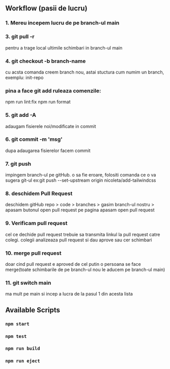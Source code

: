 ## Workflow (pasii de lucru)

### 1. Mereu incepem lucru de pe branch-ul main

<!-- ### 2. git fetch

pentru a vedea ultimile schimbari de pe branch-ul 'origin/main'(origin == linkul catre repozitoriul de pe gitHub) -->

### 3. git pull -r

pentru a trage local ultimile schimbari in branch-ul main

### 4. git checkout -b branch-name

cu acsta comanda creem branch nou, astai stuctura cum numim un branch, exemplu: init-repo

### pina a face git add ruleaza comenzile:

npm run lint:fix
npm run format

### 5. git add -A

adaugam fisierele noi/modificate in commit

### 6. git commit -m 'msg'

dupa adaugarea fisierelor facem commit

### 7. git push

impingem branch-ul pe gitHub. o sa fie eroare, folositi comanda ce o va sugera git-ul
ex:git push --set-upstream origin nicoleta/add-tailwindcss

### 8. deschidem Pull Request

deschidem gitHub repo > code > branches > gasim branch-ul nostru > apasam butonul open pull request
pe pagina apasam open pull request

### 9. Verificam pull request

cel ce dechide pull request trebuie sa transmita linkul la pull request catre colegi.
colegii analizeaza pull request si dau aprove sau cer schimbari

### 10. merge pull request

doar cind pull request e aproved de cel putin o persoana se face merge(toate schimbarile de pe branch-ul nou le aducem pe branch-ul main)

### 11. git switch main

ma mult pe main si incep a lucra de la pasul 1 din acesta lista

## Available Scripts

### `npm start`

### `npm test`

### `npm run build`

### `npm run eject`
